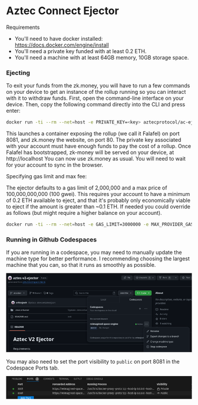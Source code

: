 # Aztec Connect Ejector

Requirements

- You'll need to have docker installed: https://docs.docker.com/engine/install
- You'll need a private key funded with at least 0.2 ETH.
- You'll need a machine with at least 64GB memory, 10GB storage space.


### Ejecting

To exit your funds from the zk.money, you will have to run a few commands on your device to get an instance of the rollup running so you can interact with it to withdraw funds. First, open the command-line interface on your device. Then, copy the following command directly into the CLI and press enter:

```bash
docker run -ti --rm --net=host -e PRIVATE_KEY=<key> aztecprotocol/ac-ejector
```

This launches a container exposing the rollup (we call it Falafel) on port 8081, and zk.money the website, on port 80. The private key associated with your account must have enough funds to pay the cost of a rollup. Once Falafel has bootstrapped, zk-money will be served on your device, at http://localhost You can now use zk.money as usual. You will need to wait for your account to sync in the browser.

Specifying gas limit and max fee:

The ejector defaults to a gas limit of 2,000,000 and a max price of 100,000,000,000 (100 gwei). This requires your account to have a minimum of 0.2 ETH available to eject, and that it's probably only economically viable to eject if the amount is greater than ~0.1 ETH. If needed you could override as follows (but might require a higher balance on your account).

```bash
docker run -ti --rm --net=host -e GAS_LIMIT=3000000 -e MAX_PROVIDER_GAS_PRICE=200000000000 -e PRIVATE_KEY=<funded-key-to-pay-rollup-fee> aztecprotocol/ac-ejector
```

### Running in Github Codespaces

If you are running in a codespace, you may need to manually update the machine type for better performance. I recommending choosing the largest machine that you can, so that it runs as smoothly as possible.

![](./screenshot.png)

You may also need to set the port visibility to `public` on port 8081 in the Codespace Ports tab.

![](./port.png)
